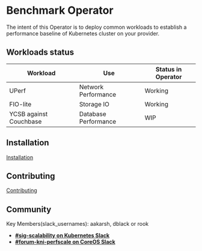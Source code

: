 # Benchmark Operator

The intent of this Operator is to deploy common workloads to establish
a performance baseline of Kubernetes cluster on your provider.

## Workloads status

| Workload                   | Use                  | Status in Operator |
| -------------------------- | -------------------- | ------------------ |
| UPerf                      | Network Performance  | Working            |
| FIO-lite                   | Storage IO           | Working            |
| YCSB against Couchbase     | Database Performance | WIP                |

## Installation
[Installation](docs/installation.md)

## Contributing
[Contributing](CONTRIBUTE.md)

## Community
Key Members(slack_usernames): aakarsh, dblack or rook
* [**#sig-scalability on Kubernetes Slack**](https://kubernetes.slack.com)
* [**#forum-kni-perfscale on CoreOS Slack**](https://coreos.slack.com)
